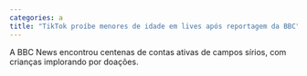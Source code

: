 ```yaml
---
categories: a
title: "TikTok proíbe menores de idade em lives após reportagem da BBC"
---
```

A BBC News encontrou centenas de contas ativas de campos sírios, com crianças implorando por doações.